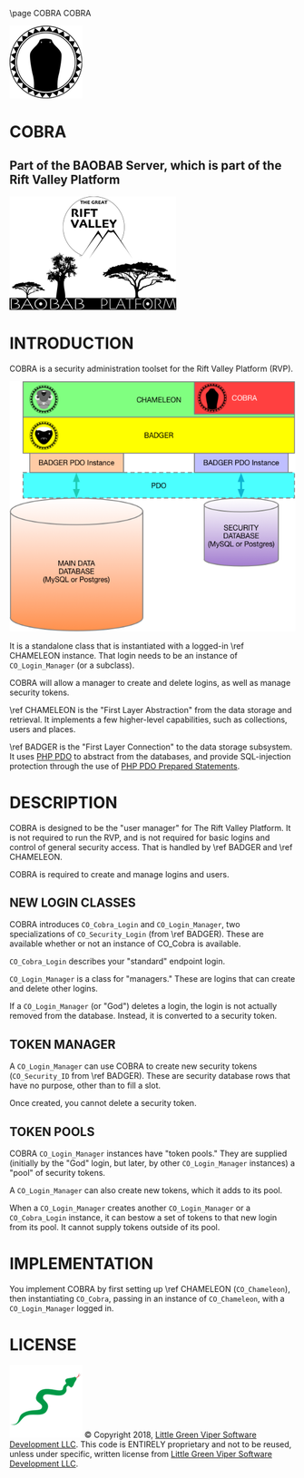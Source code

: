\page COBRA COBRA

![COBRA](images/COBRA.png)

COBRA
======

Part of the BAOBAB Server, which is part of the Rift Valley Platform
--------------------------------------------------------------------
![BAOBAB Server and The Rift Valley Platform](images/BothLogos.png)

INTRODUCTION
============
COBRA is a security administration toolset for the Rift Valley Platform (RVP).

![COBRA](images/COBRALayers.png)

It is a standalone class that is instantiated with a logged-in \ref CHAMELEON instance. That login needs to be an instance of `CO_Login_Manager` (or a subclass).

COBRA will allow a manager to create and delete logins, as well as manage security tokens.

\ref CHAMELEON is the "First Layer Abstraction" from the data storage and retrieval. It implements a few higher-level capabilities, such as collections, users and places.

\ref BADGER is the "First Layer Connection" to the data storage subsystem. It uses [PHP PDO](http://php.net/manual/en/book.pdo.php) to abstract from the databases, and provide SQL-injection protection through the use of [PHP PDO Prepared Statements](http://php.net/manual/en/pdo.prepared-statements.php).

DESCRIPTION
===========

COBRA is designed to be the "user manager" for The Rift Valley Platform. It is not required to run the RVP, and is not required for basic logins and control of general security access. That is handled by \ref BADGER and \ref CHAMELEON.

COBRA is required to create and manage logins and users.

NEW LOGIN CLASSES
-----------------

COBRA introduces `CO_Cobra_Login` and `CO_Login_Manager`, two specializations of `CO_Security_Login` (from \ref BADGER). These are available whether or not an instance of CO_Cobra is available.

`CO_Cobra_Login` describes your "standard" endpoint login.

`CO_Login_Manager` is a class for "managers." These are logins that can create and delete other logins.

If a `CO_Login_Manager` (or "God") deletes a login, the login is not actually removed from the database. Instead, it is converted to a security token.

TOKEN MANAGER
-------------

A `CO_Login_Manager` can use COBRA to create new security tokens (`CO_Security_ID` from \ref BADGER). These are security database rows that have no purpose, other than to fill a slot.

Once created, you cannot delete a security token.

TOKEN POOLS
-----------

COBRA `CO_Login_Manager` instances have "token pools." They are supplied (initially by the "God" login, but later, by other `CO_Login_Manager` instances) a "pool" of security tokens.

A `CO_Login_Manager` can also create new tokens, which it adds to its pool.

When a `CO_Login_Manager` creates another `CO_Login_Manager` or a `CO_Cobra_Login` instance, it can bestow a set of tokens to that new login from its pool. It cannot supply tokens outside of its pool.

IMPLEMENTATION
==============

You implement COBRA by first setting up \ref CHAMELEON (`CO_Chameleon`), then instantiating `CO_Cobra`, passing in an instance of `CO_Chameleon`, with a `CO_Login_Manager` logged in.

LICENSE
=======

![Little Green Viper Software Development LLC](images/viper.png)
© Copyright 2018, [Little Green Viper Software Development LLC](https://littlegreenviper.com).
This code is ENTIRELY proprietary and not to be reused, unless under specific, written license from [Little Green Viper Software Development LLC](https://littlegreenviper.com).
